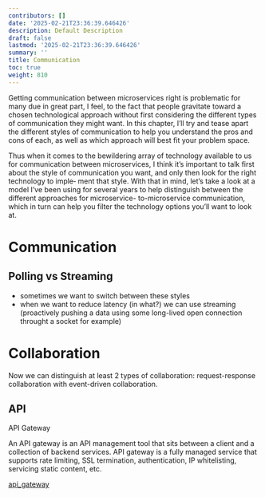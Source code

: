 ```yaml
---
contributors: []
date: '2025-02-21T23:36:39.646426'
description: Default Description
draft: false
lastmod: '2025-02-21T23:36:39.646426'
summary: ''
title: Communication
toc: true
weight: 810
---
```


Getting communication between microservices right is problematic for many due in great part, I feel, to the fact that people gravitate toward a chosen technological approach without first considering the different types of communication they might want. In this chapter, I’ll try and tease apart the different styles of communication to help you understand the pros and cons of each, as well as which approach will best fit your problem space.

Thus when it comes to the bewildering array of technology available to us for communication between microservices, I think it’s important to talk first about the style of communication you want, and only then look for the right technology to imple‐ ment that style. With that in mind, let’s take a look at a model I’ve been using for several years to help distinguish between the different approaches for microservice- to-microservice communication, which in turn can help you filter the technology options you’ll want to look at.


# Communication
## Polling vs Streaming
* sometimes we want to switch between these styles
* when we want to reduce latency (in what?) we can use streaming (proactively pushing a data using some long-lived open connection throught a socket for example)






# Collaboration

Now we can distinguish at least 2 types of collaboration: request-response collaboration with event-driven collaboration.

## API



API Gateway

An API gateway is an API management tool that sits between a client and a collection of backend services. API gateway is a fully managed service that supports rate limiting, SSL termination, authentication, IP whitelisting, servicing static content, etc.

[api_gateway](system-design/elements/api_gateway.md)


